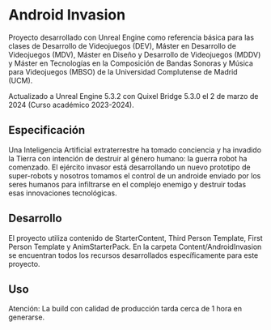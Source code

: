 # Android Invasion

Proyecto desarrollado con Unreal Engine como referencia básica para las clases de Desarrollo de Videojuegos (DEV), Máster en Desarrollo de Videojuegos (MDV), Máster en Diseño y Desarrollo de Videojuegos (MDDV) y Máster en Tecnologías en la Composición de Bandas Sonoras y Música para Videojuegos (MBSO) de la Universidad Complutense de Madrid (UCM).

Actualizado a Unreal Engine 5.3.2 con Quixel Bridge 5.3.0 el 2 de marzo de 2024 (Curso académico 2023-2024).

## Especificación

Una Inteligencia Artificial extraterrestre ha tomado conciencia y ha invadido la Tierra con intención de destruir al género humano: la guerra robot ha comenzado. El ejército invasor está desarrollando un nuevo prototipo de super-robots y nosotros tomamos el control de un androide enviado por los seres humanos para infiltrarse en el complejo enemigo y destruir todas esas innovaciones tecnológicas.

## Desarrollo

El proyecto utiliza contenido de StarterContent, Third Person Template, First Person Template y AnimStarterPack. En la carpeta Content/AndroidInvasion se encuentran todos los recursos desarrollados específicamente para este proyecto.

## Uso
Atención: La build con calidad de producción tarda cerca de 1 hora en generarse.
